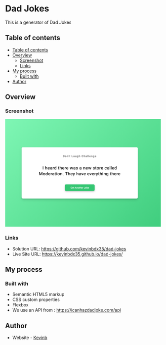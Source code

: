 # Dad Jokes

This is a generator of Dad Jokes

## Table of contents

  - [Table of contents](#table-of-contents)
  - [Overview](#overview)
    - [Screenshot](#screenshot)
    - [Links](#links)
  - [My process](#my-process)
    - [Built with](#built-with)
  - [Author](#author)

## Overview

### Screenshot

![Dad Jockes Picture](img/dad-jokes.png)

### Links

- Solution URL: https://github.com/kevinbdx35/dad-jokes
- Live Site URL: https://kevinbdx35.github.io/dad-jokes/

## My process

### Built with

- Semantic HTML5 markup
- CSS custom properties
- Flexbox
- We use an API from : https://icanhazdadjoke.com/api


## Author

- Website - [Kevinb](https://kevinbdx35.github.io/kevinb/)

